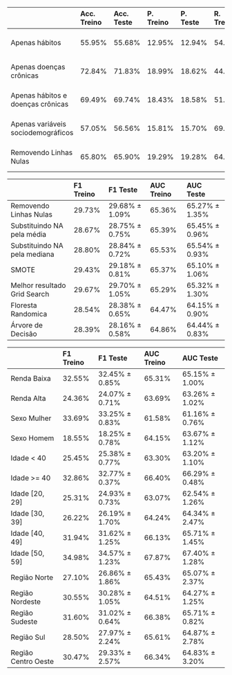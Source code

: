 |                                    | Acc. Treino   | Acc. Teste   | P. Treino   | P. Teste   | R. Treino   | R. Teste   | F1 Treino   | F1 Teste       | AUC Treino   | AUC Teste      |
|:-----------------------------------|:--------------|:-------------|:------------|:-----------|:------------|:-----------|:------------|:---------------|:-------------|:---------------|
| Apenas hábitos                     | 55.95%        | 55.68%       | 12.95%      | 12.94%     | 54.70%      | 55.10%     | 20.94%      | 20.96% ± 0.65% | 55.40%       | 55.42% ± 0.97% |
| Apenas doenças crônicas            | 72.84%        | 71.83%       | 18.99%      | 18.62%     | 44.33%      | 45.37%     | 26.59%      | 26.36% ± 0.45% | 60.36%       | 60.26% ± 0.37% |
| Apenas hábitos e doenças crônicas  | 69.49%        | 69.74%       | 18.43%      | 18.58%     | 51.04%      | 51.02%     | 27.08%      | 27.23% ± 0.34% | 61.42%       | 61.55% ± 0.38% |
| Apenas variáveis sociodemográficos | 57.05%        | 56.56%       | 15.81%      | 15.70%     | 69.71%      | 70.06%     | 25.77%      | 25.65% ± 0.30% | 62.62%       | 62.50% ± 0.46% |
| Removendo Linhas Nulas             | 65.80%        | 65.90%       | 19.29%      | 19.28%     | 64.79%      | 64.46%     | 29.73%      | 29.68% ± 1.09% | 65.36%       | 65.27% ± 1.35% |

|                              | F1 Treino   | F1 Teste       | AUC Treino   | AUC Teste      |
|:-----------------------------|:------------|:---------------|:-------------|:---------------|
| Removendo Linhas Nulas       | 29.73%      | 29.68% ± 1.09% | 65.36%       | 65.27% ± 1.35% |
| Substituindo NA pela média   | 28.67%      | 28.75% ± 0.75% | 65.39%       | 65.45% ± 0.96% |
| Substituindo NA pela mediana | 28.80%      | 28.84% ± 0.72% | 65.53%       | 65.54% ± 0.93% |
| SMOTE                        | 29.43%      | 29.18% ± 0.81% | 65.37%       | 65.10% ± 1.06% |
| Melhor resultado Grid Search | 29.67%      | 29.70% ± 1.05% | 65.29%       | 65.32% ± 1.30% |
| Floresta Randomica           | 28.54%      | 28.38% ± 0.65% | 64.47%       | 64.15% ± 0.90% |
| Árvore de Decisão            | 28.39%      | 28.16% ± 0.58% | 64.86%       | 64.44% ± 0.83% |

|                     | F1 Treino   | F1 Teste       | AUC Treino   | AUC Teste      |
|:--------------------|:------------|:---------------|:-------------|:---------------|
| Renda Baixa         | 32.55%      | 32.45% ± 0.85% | 65.31%       | 65.15% ± 1.00% |
| Renda Alta          | 24.36%      | 24.07% ± 0.71% | 63.69%       | 63.26% ± 1.02% |
| Sexo Mulher         | 33.69%      | 33.25% ± 0.83% | 61.58%       | 61.16% ± 0.76% |
| Sexo Homem          | 18.55%      | 18.25% ± 0.78% | 64.15%       | 63.67% ± 1.12% |
| Idade < 40          | 25.45%      | 25.38% ± 0.77% | 63.30%       | 63.20% ± 1.10% |
| Idade >= 40         | 32.86%      | 32.77% ± 0.37% | 66.40%       | 66.29% ± 0.48% |
| Idade [20, 29]      | 25.31%      | 24.93% ± 0.73% | 63.07%       | 62.54% ± 1.26% |
| Idade [30, 39]      | 26.22%      | 26.19% ± 1.70% | 64.24%       | 64.34% ± 2.47% |
| Idade [40, 49]      | 31.94%      | 31.62% ± 1.25% | 66.13%       | 65.71% ± 1.45% |
| Idade [50, 59]      | 34.98%      | 34.57% ± 1.23% | 67.87%       | 67.40% ± 1.28% |
| Região Norte        | 27.10%      | 26.86% ± 1.86% | 65.43%       | 65.07% ± 2.37% |
| Região Nordeste     | 30.55%      | 30.28% ± 1.05% | 64.51%       | 64.27% ± 1.25% |
| Região Sudeste      | 31.60%      | 31.02% ± 0.64% | 66.38%       | 65.71% ± 0.82% |
| Região Sul          | 28.50%      | 27.97% ± 2.24% | 65.61%       | 64.87% ± 2.78% |
| Região Centro Oeste | 30.47%      | 29.33% ± 2.57% | 66.34%       | 64.83% ± 3.20% |

